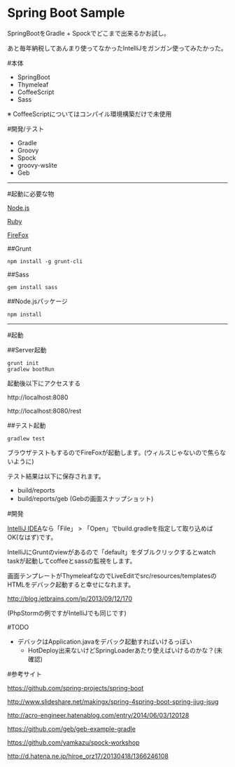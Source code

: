 Spring Boot Sample
=====================================

SpringBootをGradle + Spockでどこまで出来るかお試し。

あと毎年納税してあんまり使ってなかったIntelliJをガンガン使ってみたかった。

#本体

* SpringBoot
* Thymeleaf
* CoffeeScript
* Sass

※ CoffeeScriptについてはコンパイル環境構築だけで未使用

#開発/テスト

* Gradle
* Groovy
* Spock
* groovy-wslite
* Geb

----

#起動に必要な物


[Node.js](http://nodejs.org/download/)

[Ruby](http://rubyinstaller.org/)

[FireFox](http://www.mozilla.org/ja/firefox/new/)

##Grunt

	npm install -g grunt-cli

##Sass

	gem install sass

##Node.jsパッケージ

	npm install

----

#起動

##Server起動

    grunt init
	gradlew bootRun

起動後以下にアクセスする

http://localhost:8080

http://localhost:8080/rest

##テスト起動

    gradlew test
    
ブラウザテストもするのでFireFoxが起動します。(ウィルスじゃないので焦らないように)

テスト結果は以下に保存されます。

* build/reports
* build/reports/geb (Gebの画面スナップショット)


#開発

[IntelliJ IDEA](http://www.jetbrains.com/idea/)なら「File」 > 「Open」でbuild.gradleを指定して取り込めばOK(なはず)です。

IntelliJにGruntのviewがあるので「default」をダブルクリックするとwatch taskが起動してcoffeeとsassの監視をします。

画面テンプレートがThymeleafなのでLiveEditでsrc/resources/templatesのHTMLをデバック起動すると幸せになれます。

http://blog.jetbrains.com/jp/2013/09/12/170

(PhpStormの例ですがIntelliJでも同じです)

#TODO

* デバックはApplication.javaをデバック起動すればいけるっぽい
    * HotDeploy出来ないけどSpringLoaderあたり使えばいけるのかな？(未確認)

#参考サイト

https://github.com/spring-projects/spring-boot

http://www.slideshare.net/makingx/spring-4spring-boot-spring-jjug-jsug

http://acro-engineer.hatenablog.com/entry/2014/06/03/120128

https://github.com/geb/geb-example-gradle

https://github.com/yamkazu/spock-workshop

http://d.hatena.ne.jp/hiroe_orz17/20130418/1366246108
